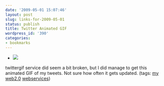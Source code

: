 ```yaml
---
date: '2009-05-01 15:07:46'
layout: post
slug: links-for-2009-05-01
status: publish
title: Twitter Animated GIF
wordpress_id: '390'
categories:
- bookmarks
---
```


  * [![](http://twittergif.com/3/black/10/eob.gif)](http://twittergif.com/3/black/10/eob.gif)


twittergif service did seem a bit broken, but I did manage to get this animated GIF of my tweets.  Not sure how often it gets updated. (tags: [my](http://delicious.com/eob/my) [web2.0](http://delicious.com/eob/web2.0) [webservices](http://delicious.com/eob/webservices))



